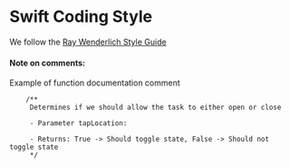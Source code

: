 # Swift Coding Style

We follow the [Ray Wenderlich Style Guide](https://github.com/raywenderlich/swift-style-guide)

#### Note on comments:

Example of function documentation comment

```
    /**
     Determines if we should allow the task to either open or close

     - Parameter tapLocation:

     - Returns: True -> Should toggle state, False -> Should not toggle state
     */
```